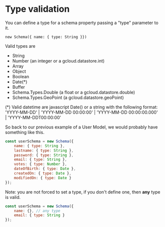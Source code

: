 # Type validation

You can define a type for a schema property passing a "type" parameter to it.

`new Schema({ name: { type: String }})`

Valid types are

* String
* Number \(an integer or a gcloud.datastore.int\)
* Array
* Object
* Boolean
* Date\(\*\)
* Buffer
* Schema.Types.Double \(a float or a gcloud.datastore.double\)
* Schema.Types.GeoPoint \(a gcloud.datastore.geoPoint\)

\(\*\) Valid datetime are javascript Date\(\) or a string with the following format: 'YYYY-MM-DD' \| 'YYYY-MM-DD 00:00:00' \| 'YYYY-MM-DD 00:00:00.000' \| 'YYYY-MM-DDT00:00:00'

So back to our previous example of a User Model, we would probably have something like this.

```javascript
const userSchema = new Schema({
    name: { type: String },
    lastname: { type: String },
    password: { type: String },
    email: { type: String },
    votes: { type: Number },
    dateOfBirth: { type: Date },
    createdOn: { type: Date },
    modifiedOn: { type: Date }
});
```

Note: you are not forced to set a type, if you don't define one, then **any** type is valid.

```javascript
const userSchema = new Schema({
    name: {}, // any type
    email: { type: String }
});
```

